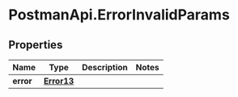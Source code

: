 # PostmanApi.ErrorInvalidParams

## Properties

Name | Type | Description | Notes
------------ | ------------- | ------------- | -------------
**error** | [**Error13**](Error13.md) |  | 


